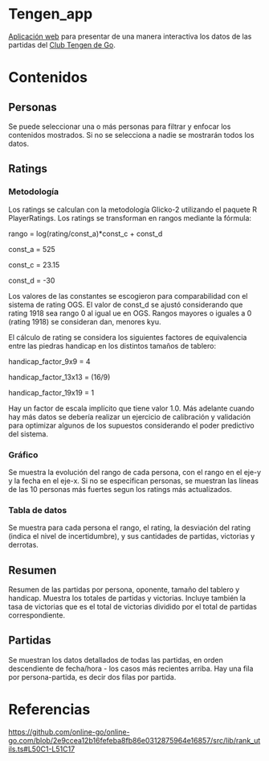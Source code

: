 # Tengen_app

[Aplicación web](https://clubtengen.shinyapps.io/tengen_app/) para presentar de una manera interactiva los datos de las partidas del [Club Tengen de Go](https://online-go.com/group/615).  

# Contenidos

## Personas

Se puede seleccionar una o más personas para filtrar y enfocar los contenidos mostrados. Si no se selecciona a nadie se mostrarán todos los datos.  

## Ratings

### Metodología 

Los ratings se calculan con la metodología Glicko-2 utilizando el paquete R  PlayerRatings. Los ratings se transforman en rangos mediante la fórmula: 

rango = log(rating/const_a)*const_c + const_d


const_a = 525

const_c = 23.15

const_d = -30


Los valores de las constantes se escogieron para comparabilidad con el sistema de rating OGS. El valor de const_d se ajustó considerando que rating 1918 sea rango 0 al igual ue en OGS. Rangos mayores o iguales a 0 (rating 1918) se consideran dan, menores kyu.

El cálculo de rating se considera los siguientes factores de equivalencia entre las piedras handicap en los distintos tamaños de tablero: 


handicap_factor_9x9 = 4

handicap_factor_13x13 = (16/9)

handicap_factor_19x19 = 1



Hay un factor de escala implícito que tiene valor 1.0. Más adelante cuando hay más datos se debería realizar un ejercicio de calibración y validación para optimizar algunos de los supuestos considerando el poder predictivo del sistema. 

### Gráfico

Se muestra la evolución del rango de cada persona, con el rango en el eje-y y la fecha en el eje-x. Si no se especifican personas, se muestran las líneas de las 10 personas más fuertes segun los ratings más actualizados. 

### Tabla de datos

Se muestra para cada persona el rango,  el rating, la desviación del rating (indica el nivel de incertidumbre), y sus cantidades de partidas, victorias y derrotas. 

## Resumen

Resumen de las partidas por persona, oponente, tamaño del tablero y handicap. Muestra los totales de partidas y victorias. Incluye también la tasa de victorias que es el total de victorias dividido por el total de partidas correspondiente.  

## Partidas

Se muestran los datos detallados de todas las partidas, en orden descendiente de fecha/hora - los casos más recientes arriba. Hay una fila por persona-partida, es decir dos filas por partida. 

# Referencias
 https://github.com/online-go/online-go.com/blob/2e9ccea12b16fefeba8fb86e0312875964e16857/src/lib/rank_utils.ts#L50C1-L51C17






